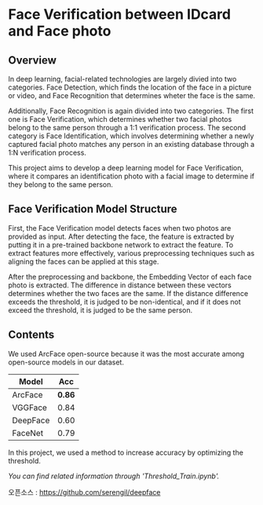 # Face Verification between IDcard and Face photo


## Overview
In deep learning, facial-related technologies are largely divied into two categories.
Face Detection, which finds the location of the face in a picture or video,
and Face Recognition that determines wheter the face is the same.
  
Additionally, Face Recognition is again divided into two categories. The first one is Face Verification, which determines whether two facial photos belong to the same person through a 1:1 verification process.
The second category is Face Identification, which involves determining whether a newly captured facial photo matches any person in an existing database through a 1:N verification process.

This project aims to develop a deep learning model for Face Verification, where it compares an identification photo with a facial image to determine if they belong to the same person.


## Face Verification Model Structure



First, the Face Verification model detects faces when two photos are provided as input.
After detecting the face, the feature is extracted by putting it in a pre-trained backbone network to extract the feature. To extract features more effectively, various preprocessing techniques such as aligning the faces can be applied at this stage.

After the preprocessing and backbone, the Embedding Vector of each face photo is extracted.
The difference in distance between these vectors determines whether the two faces are the same. If the distance difference exceeds the threshold, it is judged to be non-identical, and if it does not exceed the threshold, it is judged to be the same person.


## Contents
We used ArcFace open-source because it was the most accurate among open-source models  in our dataset.

|Model|Acc|
|-----|---|
|ArcFace|**0.86**|
|VGGFace|0.84|
|DeepFace|0.60|
|FaceNet|0.79|

In this project, we used a method to increase accuracy by optimizing the threshold.



*You can find related information through 'Threshold_Train.ipynb'.*

오픈소스 : https://github.com/serengil/deepface
